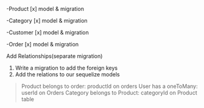 -Product 
[x] model & migration


-Category
[x] model & migration 


-Customer
[x] model & migration


-Order
[x] model & migration

Add Relationships(separate migration)
1. Write a migration to add the foreign keys
2. Add the relations to our sequelize models 
> Product belongs to order: productId on orders
> User has a oneToMany: userId on Orders
>Category belongs to Product: categoryId on Product table






